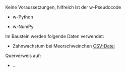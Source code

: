 Keine Voraussetzungen, hilfreich ist der w-Pseudocode

- w-Python

- w-NumPy

Im Baustein werden folgende Daten verwendet:

  - Zahnwachstum bei Meerschweinchen [CSV-Datei](https://github.com/vincentarelbundock/Rdatasets/blob/master/csv/datasets/ToothGrowth.csv)
  
Querverweis auf:

  - ...
